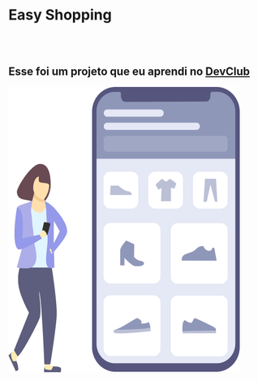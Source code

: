 <h1>Easy Shopping</h1>
<br>
<br>
<h2>Esse foi um projeto que eu aprendi no <a href="https://rodolfomori.com.br/DevClub">DevClub</a></h2>

<img src="https://github.com/Sara-Peres/easy-shopping-proj3/blob/main/img/logo.png?raw=true">
